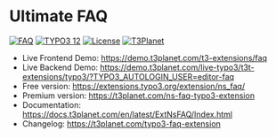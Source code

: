 # Ultimate FAQ

  [![FAQ](https://img.shields.io/badge/stable-v12.1.0-green?style=flat-square)](https://github.com/nitsan-technologies/ns_faq/tree/12.1.0) [![TYPO3 12](https://img.shields.io/badge/TYPO3-12-orange.svg?style=flat-square)](https://get.typo3.org/version/12) [![License](https://img.shields.io/badge/license-GPL--3.0-orange?style=flat-square)](https://www.gnu.org/licenses/gpl-3.0.en.html) [![T3Planet](https://img.shields.io/badge/T3Planet-FAQ-50b99a?style=flat-square)](https://t3planet.com/ns-faq-typo3-extension)

- Live Frontend Demo: https://demo.t3planet.com/t3-extensions/faq
- Live Backend Demo: https://demo.t3planet.com/live-typo3/t3t-extensions/typo3/?TYPO3_AUTOLOGIN_USER=editor-faq
- Free version: https://extensions.typo3.org/extension/ns_faq/
- Premium version: https://t3planet.com/ns-faq-typo3-extension
- Documentation: https://docs.t3planet.com/en/latest/ExtNsFAQ/Index.html
- Changelog: https://t3planet.com/typo3-faq-extension
